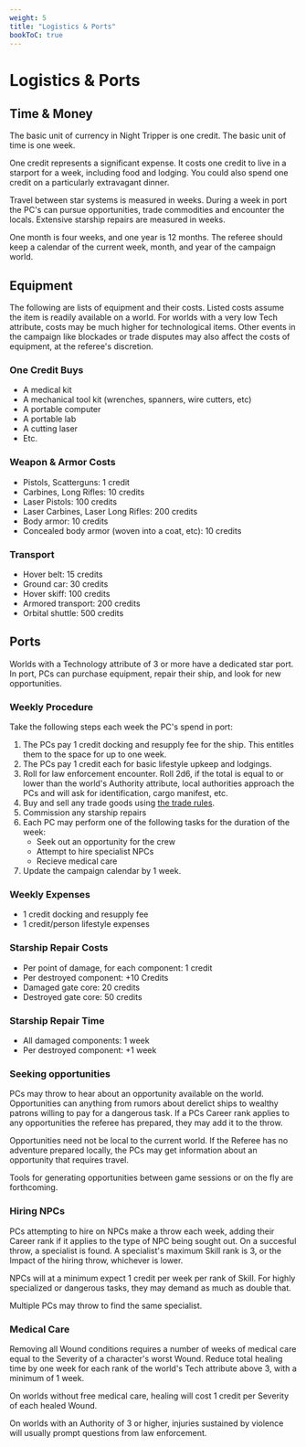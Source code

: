```yaml
---
weight: 5
title: "Logistics & Ports"
bookToC: true
---
```


# Logistics & Ports

## Time & Money
The basic unit of currency in Night Tripper is one credit. The basic unit of time is one week.

One credit represents a significant expense. It costs one credit to live in a starport for a week, including food and lodging. You could also spend one credit on a particularly extravagant dinner.

Travel between star systems is measured in weeks. During a week in port the PC's can pursue opportunities, trade commodities and encounter the locals. Extensive starship repairs are measured in weeks. 

One month is four weeks, and one year is 12 months. The referee should keep a calendar of the current week, month, and year of the campaign world. 

## Equipment
The following are lists of equipment and their costs. Listed costs assume the item is readily available on a world. For worlds with a very low Tech attribute, costs may be much higher for technological items. Other events in the campaign like blockades or trade disputes may also affect the costs of equipment, at the referee's discretion.

### One Credit Buys
* A medical kit
* A mechanical tool kit (wrenches, spanners, wire cutters, etc)
* A portable computer
* A portable lab
* A cutting laser
* Etc.

### Weapon & Armor Costs
* Pistols, Scatterguns: 1 credit
* Carbines, Long Rifles: 10 credits
* Laser Pistols: 100 credits
* Laser Carbines, Laser Long Rifles: 200 credits
* Body armor: 10 credits
* Concealed body armor (woven into a coat, etc): 10 credits

### Transport
* Hover belt: 15 credits
* Ground car: 30 credits
* Hover skiff: 100 credits
* Armored transport: 200 credits
* Orbital shuttle: 500 credits

## Ports
Worlds with a Technology attribute of 3 or more have a dedicated star port. In port, PCs can purchase equipment, repair their ship, and look for new opportunities.

### Weekly Procedure
Take the following steps each week the PC's spend in port:

1. The PCs pay 1 credit docking and resupply fee for the ship. This entitles them to the space for up to one week.
2. The PCs pay 1 credit each for basic lifestyle upkeep and lodgings.
3. Roll for law enforcement encounter. Roll 2d6, if the total is equal to or lower than the world's Authority attribute, local authorities approach the PCs and will ask for identification, cargo manifest, etc.
4. Buy and sell any trade goods using [the trade rules](/chapters/Rules-for-Play/trade/).
5. Commission any starship repairs
6. Each PC may perform one of the following tasks for the duration of the week:
    * Seek out an opportunity for the crew
    * Attempt to hire specialist NPCs
    * Recieve medical care
7. Update the campaign calendar by 1 week.

### Weekly Expenses
* 1 credit docking and resupply fee
* 1 credit/person lifestyle expenses

### Starship Repair Costs
* Per point of damage, for each component: 1 credit
* Per destroyed component: +10 Credits
* Damaged gate core: 20 credits
* Destroyed gate core: 50 credits

### Starship Repair Time
* All damaged components: 1 week
* Per destroyed component: +1 week

### Seeking opportunities
PCs may throw to hear about an opportunity available on the world. Opportunities can anything from rumors about derelict ships to wealthy patrons willing to pay for a dangerous task. If a PCs Career rank applies to any opportunities the referee has prepared, they may add it to the throw.

Opportunities need not be local to the current world. If the Referee has no adventure prepared locally, the PCs may get information about an opportunity that requires travel.

Tools for generating opportunities between game sessions or on the fly are forthcoming.

### Hiring NPCs
PCs attempting to hire on NPCs make a throw each week, adding their Career rank if it applies to the type of NPC being sought out. On a succesful throw, a specialist is found. A specialist's maximum Skill rank is 3, or the Impact of the hiring throw, whichever is lower.

NPCs will at a minimum expect 1 credit per week per rank of Skill. For highly specialized or dangerous tasks, they may demand as much as double that.

Multiple PCs may throw to find the same specialist.

### Medical Care
Removing all Wound conditions requires a number of weeks of medical care equal to the Severity of a character's worst Wound. Reduce total healing time by one week for each rank of the world's Tech attribute above 3, with a minimum of 1 week. 

On worlds without free medical care, healing will cost 1 credit per Severity of each healed Wound.

On worlds with an Authority of 3 or higher, injuries sustained by violence will usually prompt questions from law enforcement.